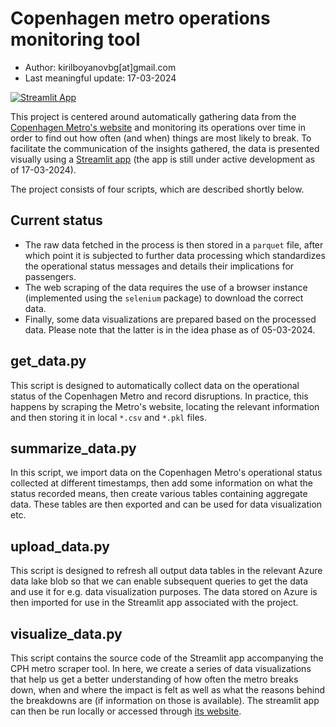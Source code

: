 # Copenhagen metro operations monitoring tool

* Author: kirilboyanovbg[at]gmail.com
* Last meaningful update: 17-03-2024

[![Streamlit App](https://static.streamlit.io/badges/streamlit_badge_black_white.svg)](https://cph-metro.streamlit.app/)

This project is centered around automatically gathering data from the [Copenhagen Metro's website](https://m.dk) and monitoring its operations over time in order to find out how often (and when) things are most likely to break. To facilitate the communication of the insights gathered, the data is presented visually using a [Streamlit app](https://cph-metro.streamlit.app/) (the app is still under active development as of 17-03-2024).

The project consists of four scripts, which are described shortly below.

## Current status

* The raw data fetched in the process is then stored in a `parquet` file, after which point it is subjected to further data processing which standardizes the operational status messages and details their implications for passengers.
* The web scraping of the data requires the use of a browser instance (implemented using the `selenium` package) to download the correct data.
* Finally, some data visualizations are prepared based on the processed data. Please note that the latter is in the idea phase as of 05-03-2024.

## get_data.py

This script is designed to automatically collect data on the operational status of the Copenhagen Metro and record disruptions. In practice, this happens by scraping the Metro's website, locating the relevant information and then storing it in local `*.csv` and `*.pkl` files.

## summarize_data.py

In this script, we import data on the Copenhagen Metro's operational status collected at different timestamps, then add some information on what the status recorded means, then create various tables containing aggregate data. These tables are then exported and can be used for data visualization etc.

## upload_data.py

This script is designed to refresh all output data tables in the relevant Azure data lake blob so that we can enable subsequent queries to get the data and use it for e.g. data visualization purposes. The data stored on Azure is then imported for use in the Streamlit app associated with the project.

## visualize_data.py

This script contains the source code of the Streamlit app accompanying the CPH metro scraper tool. In here, we create a series of data visualizations that help us get a better understanding of how often the metro breaks down, when and where the impact is felt as well as what the reasons behind the breakdowns are (if information on those is available). The streamlit app can then be run locally or accessed through [its website](https://cph-metro.streamlit.app/).
